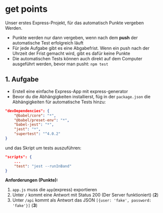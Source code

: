 # get points

Unser erstes Express-Projekt, für das automatisch Punkte vergeben Werden.

- Punkte werden nur dann vergeben, wenn nach dem **push** der automatische Test erfolgreich läuft
- Für jede Aufgabe gibt es eine Abgabefrist. Wenn ein push nach der Uhrzeit der Frist gemacht wird, gibt es dafür keine Punkte
- Die automatischen Tests können auch direkt auf dem Computer ausgeführt werden, bevor man pusht: `npm test`

## 1. Aufgabe
- Erstell eine einfache Express-App mit express-generator
- Bevor du die Abhängigkeiten installierst, füg in der `package.json` die Abhängigkeiten für automatische Tests hinzu:
```json
"devDependencies": {
    "@babel/core": "*",
    "@babel/preset-env": "*",
    "babel-jest": "*",
    "jest": "*",
    "supertest": "^4.0.2"
}
```
und das Skript um tests auszuführen:
```json
"scripts": {
    ...
    "test": "jest --runInBand"
}
```

**Anforderungen (Punkte):**
1. `app.js` muss die `app`(express) exportieren
1. Unter `/` kommt eine Antwort mit Status 200 (Der Server funktioniert) (**2**)
2. Unter `/api` kommt als Antwort das JSON `[{user: 'fake', password: 'fake'}]` (**3**)
